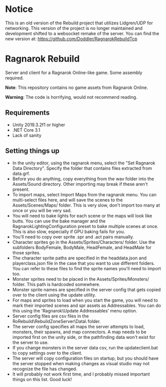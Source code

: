 # Notice

This is an old version of the Rebuild project that utilizes Lidgren/UDP for networking. This version of the project is no longer maintained and development shifted to a websocket remake of the server. You can find the new version at: https://github.com/Doddler/RagnarokRebuildTcp

# Ragnarok Rebuild

Server and client for a Ragnarok Online-like game. Some assembly required.

**Note**: This repository contains no game assets from Ragnarok Online.

**Warning**: The code is horrifying, would not recommend reading.

## Requirements

- Unity 2019.3.2f1 or higher
- .NET Core 3.1
- Lack of sanity

## Setting things up

- In the unity editor, using the ragnarok menu, select the "Set Ragnarok Data Directory". Specify the folder that contains files extracted from data.grf.
- Before you do anything, copy everything from the wav folder into the Assets/Sound directory. Other importing may break if these aren't present.
- To import maps, select Import Maps from the ragnarok menu. You can multi-select files here, and will save the scenes to the Assets/Scenes/Maps/ folder. This is very slow, don't import too many at once or you will be very sad.
- You will need to bake lights for each scene or the maps will look like butts. You can use the bake manager and the RagnarokLightingConfiguration preset to bake multiple scenes at once. This is also slow, especially if GPU baking fails for you.
- You'll need to copy over sprite .spr and .act pairs manually.
- Character sprites go in the Assets/Sprites/Characters/ folder. Use the subfolders BodyFemale, BodyMale, HeadFemale, and HeadMale for those sprites.
- The character sprite paths are specified in the headdata.json and playerclass.json file in the case that you want to use different folders. You can refer to these files to find the sprite names you'll need to import too.
- Monster sprites need to be placed in the Assets/Sprites/Monsters/ folder. This path is hardcoded somewhere.
- Monster sprite names are specified in the server config that gets copied over to the client using the update utility.
- For maps and sprites to load when you start the game, you will need to mark their imported scenes and spr assets as Addressables. You can do this using the 'Ragnarok\Update Addressables' menu option.
- Server config files are csv files in the RoRebuild\RebuildZoneServer\Data\ folder.
- The server config specifies all maps the server attempts to load, monsters, their spawns, and map connectors. A map needs to be imported first on the unity side, or the pathfinding data won't exist for the server to use.
- If you change monsters in the server data csv, run the updateclient.bat to copy settings over to the client.
- The server will copy configuration files on startup, but you should have the server stopped when making changes as visual studio may not recognize the file has changed.
- It will probably not work first time, and I probably missed important things on this list. Good luck!
